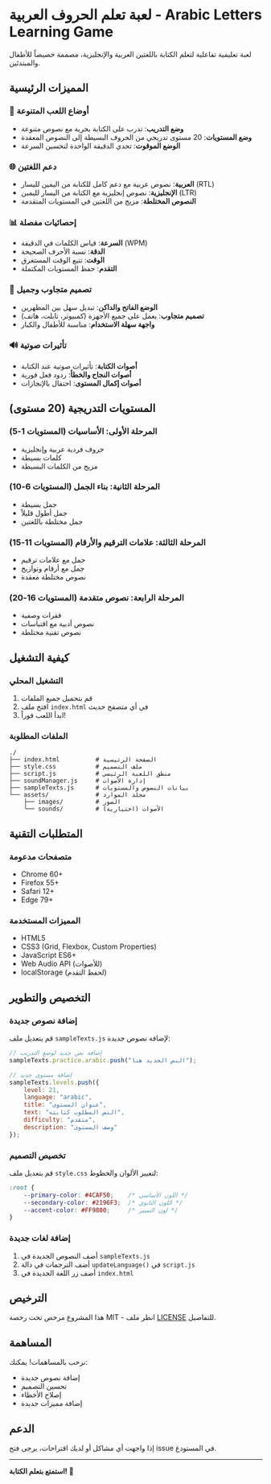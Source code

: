 # لعبة تعلم الحروف العربية - Arabic Letters Learning Game

لعبة تعليمية تفاعلية لتعلم الكتابة باللغتين العربية والإنجليزية، مصممة خصيصاً للأطفال والمبتدئين.

## المميزات الرئيسية

### 🎯 أوضاع اللعب المتنوعة
- **وضع التدريب**: تدرب على الكتابة بحرية مع نصوص متنوعة
- **وضع المستويات**: 20 مستوى تدريجي من الحروف البسيطة إلى النصوص المعقدة
- **الوضع الموقوت**: تحدي الدقيقة الواحدة لتحسين السرعة

### 🌐 دعم اللغتين
- **العربية**: نصوص عربية مع دعم كامل للكتابة من اليمين لليسار (RTL)
- **الإنجليزية**: نصوص إنجليزية مع الكتابة من اليسار لليمين (LTR)
- **النصوص المختلطة**: مزيج من اللغتين في المستويات المتقدمة

### 📊 إحصائيات مفصلة
- **السرعة**: قياس الكلمات في الدقيقة (WPM)
- **الدقة**: نسبة الأحرف الصحيحة
- **الوقت**: تتبع الوقت المستغرق
- **التقدم**: حفظ المستويات المكتملة

### 🎨 تصميم متجاوب وجميل
- **الوضع الفاتح والداكن**: تبديل سهل بين المظهرين
- **تصميم متجاوب**: يعمل على جميع الأجهزة (كمبيوتر، تابلت، هاتف)
- **واجهة سهلة الاستخدام**: مناسبة للأطفال والكبار

### 🔊 تأثيرات صوتية
- **أصوات الكتابة**: تأثيرات صوتية عند الكتابة
- **أصوات النجاح والخطأ**: ردود فعل فورية
- **أصوات إكمال المستوى**: احتفال بالإنجازات

## المستويات التدريجية (20 مستوى)

### المرحلة الأولى: الأساسيات (المستويات 1-5)
- حروف فردية عربية وإنجليزية
- كلمات بسيطة
- مزيج من الكلمات البسيطة

### المرحلة الثانية: بناء الجمل (المستويات 6-10)
- جمل بسيطة
- جمل أطول قليلاً
- جمل مختلطة باللغتين

### المرحلة الثالثة: علامات الترقيم والأرقام (المستويات 11-15)
- جمل مع علامات ترقيم
- جمل مع أرقام وتواريخ
- نصوص مختلطة معقدة

### المرحلة الرابعة: نصوص متقدمة (المستويات 16-20)
- فقرات وصفية
- نصوص أدبية مع اقتباسات
- نصوص تقنية مختلطة

## كيفية التشغيل

### التشغيل المحلي
1. قم بتحميل جميع الملفات
2. افتح ملف `index.html` في أي متصفح حديث
3. ابدأ اللعب فوراً!

### الملفات المطلوبة
```
./
├── index.html          # الصفحة الرئيسية
├── style.css           # ملف التصميم
├── script.js           # منطق اللعبة الرئيسي
├── soundManager.js     # إدارة الأصوات
├── sampleTexts.js      # بيانات النصوص والمستويات
└── assets/             # مجلد الموارد
    ├── images/         # الصور
    └── sounds/         # الأصوات (اختيارية)
```

## المتطلبات التقنية

### متصفحات مدعومة
- Chrome 60+
- Firefox 55+
- Safari 12+
- Edge 79+

### المميزات المستخدمة
- HTML5
- CSS3 (Grid, Flexbox, Custom Properties)
- JavaScript ES6+
- Web Audio API (للأصوات)
- localStorage (لحفظ التقدم)

## التخصيص والتطوير

### إضافة نصوص جديدة
قم بتعديل ملف `sampleTexts.js` لإضافة نصوص جديدة:

```javascript
// إضافة نص جديد لوضع التدريب
sampleTexts.practice.arabic.push("النص الجديد هنا");

// إضافة مستوى جديد
sampleTexts.levels.push({
    level: 21,
    language: "arabic",
    title: "عنوان المستوى",
    text: "النص المطلوب كتابته",
    difficulty: "متقدم",
    description: "وصف المستوى"
});
```

### تخصيص التصميم
قم بتعديل ملف `style.css` لتغيير الألوان والخطوط:

```css
:root {
    --primary-color: #4CAF50;    /* اللون الأساسي */
    --secondary-color: #2196F3;  /* اللون الثانوي */
    --accent-color: #FF9800;     /* لون التمييز */
}
```

### إضافة لغات جديدة
1. أضف النصوص الجديدة في `sampleTexts.js`
2. أضف الترجمات في دالة `updateLanguage()` في `script.js`
3. أضف زر اللغة الجديدة في `index.html`

## الترخيص

هذا المشروع مرخص تحت رخصة MIT - انظر ملف [LICENSE](LICENSE) للتفاصيل.

## المساهمة

نرحب بالمساهمات! يمكنك:
- إضافة نصوص جديدة
- تحسين التصميم
- إصلاح الأخطاء
- إضافة مميزات جديدة

## الدعم

إذا واجهت أي مشاكل أو لديك اقتراحات، يرجى فتح issue في المستودع.

---

**استمتع بتعلم الكتابة! 🎉**

